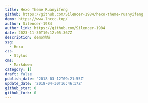 ```yaml
---
title: Hexo Theme Ruanyifeng
github: https://github.com/Silencer-1984/hexo-theme-ruanyifeng
demo: https://www.lhccc.top/
author: Silencer-1984
author_link: https://github.com/Silencer-1984
date: 2023-11-30T10:12:05.367Z
description: demo地址
ssg:
  - Hexo
css:
  - Stylus
cms:
  - Markdown
category: []
draft: false
publish_date: '2018-03-12T09:21:55Z'
update_date: '2018-04-30T16:46:17Z'
github_star: 0
github_fork: 0
---
```

